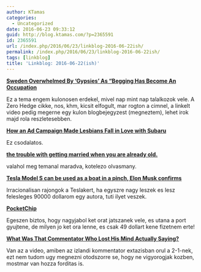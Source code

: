 ```yaml
---
author: KTamas
categories:
  - Uncategorized
date: 2016-06-23 09:33:12
guid: http://blog.ktamas.com/?p=2365591
id: 2365591
url: /index.php/2016/06/23/linkblog-2016-06-22ish/
permalink: /index.php/2016/06/23/linkblog-2016-06-22ish/
tags: [linkblog]
title: 'Linkblog: 2016-06-22(ish)'
---
```


[**Sweden Overwhelmed By &#8216;Gypsies&#8217; As &#8220;Begging Has Become An Occupation**](http://www.zerohedge.com/news/2016-04-11/sweden-overwhelmed-gypsies-begging-has-become-occupation)
  
Ez a tema engem kulonosen erdekel, mivel nap mint nap talalkozok vele. A Zero Hedge cikke, nos, khm, kicsit elfogult, mar rogton a cimnel, a linkelt video pedig megerne egy kulon blogbejegyzest (megneztem), lehet irok majd rola reszletesebben.

[**How an Ad Campaign Made Lesbians Fall in Love with Subaru**](http://priceonomics.com/how-an-ad-campaign-made-lesbians-fall-in-love-with/?Src=longreads)
  
Ez csodalatos.

[**the trouble with getting married when you are already old.**](http://bitchesgottaeat.blogspot.co.uk/2016/06/the-trouble-with-getting-married-when.html)
  
valahol meg temanal maradva, kotelezo olvasmany.

[**Tesla Model S can be used as a boat in a pinch, Elon Musk confirms**](http://arstechnica.com/cars/2016/06/tesla-model-s-floats-boat-video/)
  
Irracionalisan rajongok a Teslakert, ha egyszre nagy leszek es lesz felesleges 90000 dollarom egy autora, tuti ilyet veszek.

[**PocketChip**](https://getchip.com/pages/pocketchip)
  
Egeszen biztos, hogy nagyjabol ket orat jatszanek vele, es utana a port gyujtene, de milyen jo ket ora lenne, es csak 49 dollart kene fizetnem erte!

[**What Was That Commentator Who Lost His Mind Actually Saying?**](https://grapevine.is/culture/2016/06/23/what-was-that-commentator-who-lost-his-mind-actually-saying/)
  
Van az a video, amiben az izlandi kommentator extazisban orul a 2-1-nek, ezt nem tudom ugy megnezni otodszorre se, hogy ne vigyorogjak kozben, mostmar van hozza forditas is.
